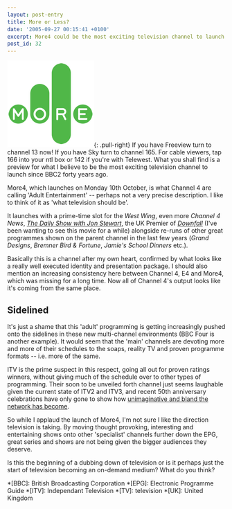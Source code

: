 ```yaml
---
layout: post-entry
title: More or Less?
date: '2005-09-27 00:15:41 +0100'
excerpt: More4 could be the most exciting television channel to launch since the advent of BBC2 forty years ago.
post_id: 32
---
```

![More4 Logo](/assets/images/2005/09/more4.png){: .pull-right} If you have Freeview turn to channel 13 now! If you have Sky turn to channel 165. For cable viewers, tap 166 into your ntl box or 142 if you're with Telewest. What you shall find is a preview for what I believe to be the most exciting television channel to launch since BBC2 forty years ago.

More4, which launches on Monday 10th October, is what Channel 4 are calling 'Adult Entertainment' -- perhaps not a very precise description. I like to think of it as 'what television should be'.

It launches with a prime-time slot for the <cite>West Wing</cite>, even more <cite>Channel 4 News</cite>, <cite>[The Daily Show with Jon Stewart][1]</cite>, the UK Premier of <cite>[Downfall][2]</cite> (I've been wanting to see this movie for a while) alongside re-runs of other great programmes shown on the parent channel in the last few years (<cite>Grand Designs</cite>, <cite>Bremner Bird & Fortune</cite>, <cite>Jamie's School Dinners</cite> etc.).

Basically this is a channel after my own heart, confirmed by what looks like a really well executed identity and presentation package. I should also mention an increasing consistency here between Channel 4, E4 and More4, which was missing for a long time. Now all of Channel 4's output looks like it's coming from the same place.

## Sidelined
It's just a shame that this 'adult' programming is getting increasingly pushed onto the sidelines in these new multi-channel environments (BBC Four is another example).  It would seem that the 'main' channels are devoting more and more of their schedules to the soaps, reality TV and proven programme formats  --  i.e. more of the same.

ITV is the prime suspect in this respect, going all out for proven ratings winners, without giving much of the schedule over to other types of programming. Their soon to be unveiled forth channel just seems laughable given the current state of ITV2 and ITV3, and recent 50th anniversary celebrations have only gone to show how [unimaginative and bland the network has become][3].

So while I applaud the launch of More4, I'm not sure I like the direction television is taking.  By moving thought provoking, interesting and entertaining shows onto other 'specialist' channels further down the EPG, great series and shows are not being given the bigger audiences they deserve.

Is this the beginning of a dubbing down of television or is it perhaps just the start of television becoming an on-demand medium? What do you think?

[1]: http://www.comedycentral.com/shows/the_daily_show/
[2]: http://www.imdb.com/title/tt0363163/
[3]: http://news.bbc.co.uk/1/shared/spl/hi/guides/456900/456930/html/nn1page1.stm

*[BBC]: British Broadcasting Corporation
*[EPG]: Electronic Programme Guide
*[ITV]: Independant Television
*[TV]: television
*[UK]: United Kingdom